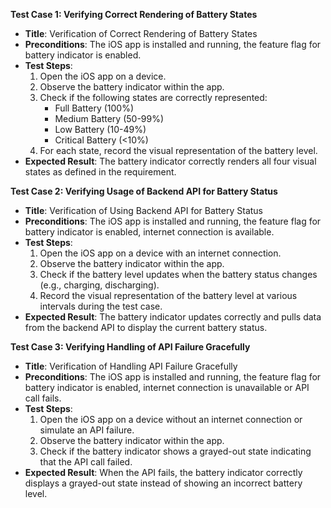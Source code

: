  **Test Case 1: Verifying Correct Rendering of Battery States**

- **Title**: Verification of Correct Rendering of Battery States
- **Preconditions**: The iOS app is installed and running, the feature flag for battery indicator is enabled.
- **Test Steps**:
    1. Open the iOS app on a device.
    2. Observe the battery indicator within the app.
    3. Check if the following states are correctly represented:
        - Full Battery (100%)
        - Medium Battery (50-99%)
        - Low Battery (10-49%)
        - Critical Battery (<10%)
    4. For each state, record the visual representation of the battery level.
- **Expected Result**: The battery indicator correctly renders all four visual states as defined in the requirement.

**Test Case 2: Verifying Usage of Backend API for Battery Status**

- **Title**: Verification of Using Backend API for Battery Status
- **Preconditions**: The iOS app is installed and running, the feature flag for battery indicator is enabled, internet connection is available.
- **Test Steps**:
    1. Open the iOS app on a device with an internet connection.
    2. Observe the battery indicator within the app.
    3. Check if the battery level updates when the battery status changes (e.g., charging, discharging).
    4. Record the visual representation of the battery level at various intervals during the test case.
- **Expected Result**: The battery indicator updates correctly and pulls data from the backend API to display the current battery status.

**Test Case 3: Verifying Handling of API Failure Gracefully**

- **Title**: Verification of Handling API Failure Gracefully
- **Preconditions**: The iOS app is installed and running, the feature flag for battery indicator is enabled, internet connection is unavailable or API call fails.
- **Test Steps**:
    1. Open the iOS app on a device without an internet connection or simulate an API failure.
    2. Observe the battery indicator within the app.
    3. Check if the battery indicator shows a grayed-out state indicating that the API call failed.
- **Expected Result**: When the API fails, the battery indicator correctly displays a grayed-out state instead of showing an incorrect battery level.